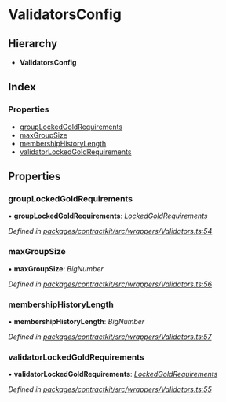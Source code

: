 # ValidatorsConfig

## Hierarchy

* **ValidatorsConfig**

## Index

### Properties

* [groupLockedGoldRequirements](../interfaces/_wrappers_validators_.validatorsconfig.md#grouplockedgoldrequirements)
* [maxGroupSize](../interfaces/_wrappers_validators_.validatorsconfig.md#maxgroupsize)
* [membershipHistoryLength](../interfaces/_wrappers_validators_.validatorsconfig.md#membershiphistorylength)
* [validatorLockedGoldRequirements](../interfaces/_wrappers_validators_.validatorsconfig.md#validatorlockedgoldrequirements)

## Properties

### groupLockedGoldRequirements

• **groupLockedGoldRequirements**: [_LockedGoldRequirements_](../interfaces/_wrappers_validators_.lockedgoldrequirements.md)

_Defined in_ [_packages/contractkit/src/wrappers/Validators.ts:54_](https://github.com/celo-org/celo-monorepo/blob/master/packages/contractkit/src/wrappers/Validators.ts#L54)

### maxGroupSize

• **maxGroupSize**: _BigNumber_

_Defined in_ [_packages/contractkit/src/wrappers/Validators.ts:56_](https://github.com/celo-org/celo-monorepo/blob/master/packages/contractkit/src/wrappers/Validators.ts#L56)

### membershipHistoryLength

• **membershipHistoryLength**: _BigNumber_

_Defined in_ [_packages/contractkit/src/wrappers/Validators.ts:57_](https://github.com/celo-org/celo-monorepo/blob/master/packages/contractkit/src/wrappers/Validators.ts#L57)

### validatorLockedGoldRequirements

• **validatorLockedGoldRequirements**: [_LockedGoldRequirements_](../interfaces/_wrappers_validators_.lockedgoldrequirements.md)

_Defined in_ [_packages/contractkit/src/wrappers/Validators.ts:55_](https://github.com/celo-org/celo-monorepo/blob/master/packages/contractkit/src/wrappers/Validators.ts#L55)

